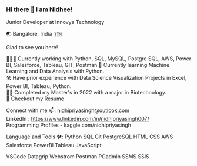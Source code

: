 ### Hi there 👋 I am Nidhee!
Junior Developer at Innovya Technology  

🌏 Bangalore, India 🇮🇳

Glad to see you here!   

👨🏽‍💻   Currently working with Python, SQL, MySQL, Postgre SQL, AWS, Power BI, Salesforce, Tableau, GIT, Postman
🚀   Currently learning Machine Learning and Data Analysis with Python.  
🛠    Have prior experience with Data Science Visualization Projects in Excel, Power BI, Tableau, Python.  
🧑‍🎓    Completed my Master's in 2022 with a major in Biotechnology.  
📝 Checkout my Resume

Connect with me 📫: nidhipriyasingh@outlook.com  
LinkedIn           : https://www.linkedin.com/in/nidhipriyasingh007/         
Programming Profiles - kaggle.com/nidhipriyasingh	

Language and Tools 🛠:
Python  SQL  Git  PostgreSQL  HTML  CSS
AWS  Salesforce  PowerBI  Tableau  JavaScript 
  
VSCode  Datagrip  Webstrom  Postman PGadmin
SSMS  SSIS


